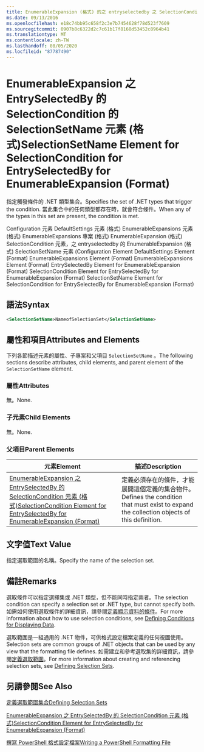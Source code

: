 ```yaml
---
title: EnumerableExpansion (格式) 的之 entryselectedby 之 SelectionCondition 的 SelectionSetName 元素Microsoft Docs
ms.date: 09/13/2016
ms.openlocfilehash: e18c74bb95c658f2c3e7b7454628f78d523f7609
ms.sourcegitcommit: 0907b8c6322d2c7c61b17f8168d53452c8964b41
ms.translationtype: MT
ms.contentlocale: zh-TW
ms.lasthandoff: 08/05/2020
ms.locfileid: "87787490"
---
```

# <a name="selectionsetname-element-for-selectioncondition-for-entryselectedby-for-enumerableexpansion-format"></a><span data-ttu-id="8ce06-102">EnumerableExpansion 之 EntrySelectedBy 的 SelectionCondition 的 SelectionSetName 元素 (格式)</span><span class="sxs-lookup"><span data-stu-id="8ce06-102">SelectionSetName Element for SelectionCondition for EntrySelectedBy for EnumerableExpansion (Format)</span></span>

<span data-ttu-id="8ce06-103">指定觸發條件的 .NET 類型集合。</span><span class="sxs-lookup"><span data-stu-id="8ce06-103">Specifies the set of .NET types that trigger the condition.</span></span> <span data-ttu-id="8ce06-104">當此集合中的任何類型都存在時，就會符合條件。</span><span class="sxs-lookup"><span data-stu-id="8ce06-104">When any of the types in this set are present, the condition is met.</span></span>

<span data-ttu-id="8ce06-105">Configuration 元素 DefaultSettings 元素 (格式) EnumerableExpansions 元素 (格式) EnumerableExpansions 專案 (格式) EnumerableExpansion (格式) SelectionCondition 元素，之 entryselectedby 的 EnumerableExpansion (格式) SelectionSetName 元素 (</span><span class="sxs-lookup"><span data-stu-id="8ce06-105">Configuration Element DefaultSettings Element (Format) EnumerableExpansions Element (Format) EnumerableExpansions Element (Format) EntrySelectedBy Element for EnumerableExpansion (Format) SelectionCondition Element for EntrySelectedBy for EnumerableExpansion (Format) SelectionSetName Element for SelectionCondition for EntrySelectedBy for EnumerableExpansion (Format)</span></span>

## <a name="syntax"></a><span data-ttu-id="8ce06-106">語法</span><span class="sxs-lookup"><span data-stu-id="8ce06-106">Syntax</span></span>

```xml
<SelectionSetName>NameofSelectionSet</SelectionSetName>
```

## <a name="attributes-and-elements"></a><span data-ttu-id="8ce06-107">屬性和項目</span><span class="sxs-lookup"><span data-stu-id="8ce06-107">Attributes and Elements</span></span>

<span data-ttu-id="8ce06-108">下列各節描述元素的屬性、子專案和父項目 `SelectionSetName` 。</span><span class="sxs-lookup"><span data-stu-id="8ce06-108">The following sections describe attributes, child elements, and parent element of the `SelectionSetName` element.</span></span>

### <a name="attributes"></a><span data-ttu-id="8ce06-109">屬性</span><span class="sxs-lookup"><span data-stu-id="8ce06-109">Attributes</span></span>

<span data-ttu-id="8ce06-110">無。</span><span class="sxs-lookup"><span data-stu-id="8ce06-110">None.</span></span>

### <a name="child-elements"></a><span data-ttu-id="8ce06-111">子元素</span><span class="sxs-lookup"><span data-stu-id="8ce06-111">Child Elements</span></span>

<span data-ttu-id="8ce06-112">無。</span><span class="sxs-lookup"><span data-stu-id="8ce06-112">None.</span></span>

### <a name="parent-elements"></a><span data-ttu-id="8ce06-113">父項目</span><span class="sxs-lookup"><span data-stu-id="8ce06-113">Parent Elements</span></span>

|<span data-ttu-id="8ce06-114">元素</span><span class="sxs-lookup"><span data-stu-id="8ce06-114">Element</span></span>|<span data-ttu-id="8ce06-115">描述</span><span class="sxs-lookup"><span data-stu-id="8ce06-115">Description</span></span>|
|-------------|-----------------|
|[<span data-ttu-id="8ce06-116">EnumerableExpansion 之 EntrySelectedBy 的 SelectionCondition 元素 (格式)</span><span class="sxs-lookup"><span data-stu-id="8ce06-116">SelectionCondition Element for EntrySelectedBy for EnumerableExpansion (Format)</span></span>](./selectioncondition-element-for-entryselectedby-for-enumerableexpansion-format.md)|<span data-ttu-id="8ce06-117">定義必須存在的條件，才能展開這個定義的集合物件。</span><span class="sxs-lookup"><span data-stu-id="8ce06-117">Defines the condition that must exist to expand the collection objects of this definition.</span></span>|

## <a name="text-value"></a><span data-ttu-id="8ce06-118">文字值</span><span class="sxs-lookup"><span data-stu-id="8ce06-118">Text Value</span></span>

<span data-ttu-id="8ce06-119">指定選取範圍的名稱。</span><span class="sxs-lookup"><span data-stu-id="8ce06-119">Specify the name of the selection set.</span></span>

## <a name="remarks"></a><span data-ttu-id="8ce06-120">備註</span><span class="sxs-lookup"><span data-stu-id="8ce06-120">Remarks</span></span>

<span data-ttu-id="8ce06-121">選取條件可以指定選擇集或 .NET 類型，但不能同時指定兩者。</span><span class="sxs-lookup"><span data-stu-id="8ce06-121">The selection condition can specify a selection set or .NET type, but cannot specify both.</span></span> <span data-ttu-id="8ce06-122">如需如何使用選取條件的詳細資訊，請參閱[定義顯示資料的條件](./defining-conditions-for-displaying-data.md)。</span><span class="sxs-lookup"><span data-stu-id="8ce06-122">For more information about how to use selection conditions, see [Defining Conditions for Displaying Data](./defining-conditions-for-displaying-data.md).</span></span>

<span data-ttu-id="8ce06-123">選取範圍是一組通用的 .NET 物件，可供格式設定檔案定義的任何視圖使用。</span><span class="sxs-lookup"><span data-stu-id="8ce06-123">Selection sets are common groups of .NET objects that can be used by any view that the formatting file defines.</span></span> <span data-ttu-id="8ce06-124">如需建立和參考選取集的詳細資訊，請參閱[定義選取範圍](./defining-selection-sets.md)。</span><span class="sxs-lookup"><span data-stu-id="8ce06-124">For more information about creating and referencing selection sets, see [Defining Selection Sets](./defining-selection-sets.md).</span></span>

## <a name="see-also"></a><span data-ttu-id="8ce06-125">另請參閱</span><span class="sxs-lookup"><span data-stu-id="8ce06-125">See Also</span></span>

[<span data-ttu-id="8ce06-126">定義選取範圍集合</span><span class="sxs-lookup"><span data-stu-id="8ce06-126">Defining Selection Sets</span></span>](./defining-selection-sets.md)

[<span data-ttu-id="8ce06-127">EnumerableExpansion 之 EntrySelectedBy 的 SelectionCondition 元素 (格式)</span><span class="sxs-lookup"><span data-stu-id="8ce06-127">SelectionCondition Element for EntrySelectedBy for EnumerableExpansion (Format)</span></span>](./selectioncondition-element-for-entryselectedby-for-enumerableexpansion-format.md)

[<span data-ttu-id="8ce06-128">撰寫 PowerShell 格式設定檔案</span><span class="sxs-lookup"><span data-stu-id="8ce06-128">Writing a PowerShell Formatting File</span></span>](./writing-a-powershell-formatting-file.md)

